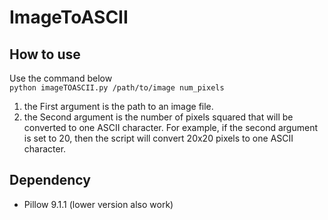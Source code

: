 # ImageToASCII
## How to use
Use the command below  
`python imageTOASCII.py /path/to/image num_pixels`  
1. the First argument is the path to an image file.
2. the Second argument is the number of pixels squared that will be converted to one ASCII character. For example, if the second argument is set to 20, then the script will convert 20x20 pixels to one ASCII character.
## Dependency
- Pillow 9.1.1 (lower version also work)
